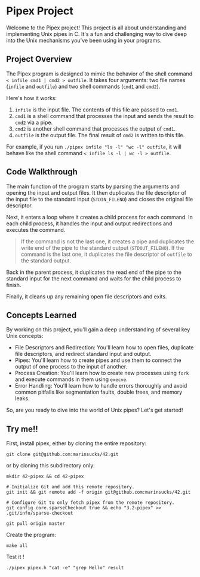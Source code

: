 # Pipex Project

Welcome to the Pipex project! This project is all about understanding and implementing Unix pipes in C. It's a fun and challenging way to dive deep into the Unix mechanisms you've been using in your programs.

## Project Overview

The Pipex program is designed to mimic the behavior of the shell command `< infile cmd1 | cmd2 > outfile`. It takes four arguments: two file names (`infile` and `outfile`) and two shell commands (`cmd1` and `cmd2`).

Here's how it works:

1. `infile` is the input file. The contents of this file are passed to `cmd1`.
2. `cmd1` is a shell command that processes the input and sends the result to `cmd2` via a pipe.
3. `cmd2` is another shell command that processes the output of `cmd1`.
4. `outfile` is the output file. The final result of `cmd2` is written to this file.

For example, if you run `./pipex infile "ls -l" "wc -l" outfile`, it will behave like the shell command `< infile ls -l | wc -l > outfile`.

## Code Walkthrough

The main function of the program starts by parsing the arguments and opening the input and output files. It then duplicates the file descriptor of the input file to the standard input (`STDIN_FILENO`) and closes the original file descriptor.

Next, it enters a loop where it creates a child process for each command. In each child process, it handles the input and output redirections and executes the command. 
> If the command is not the last one, it creates a pipe and duplicates the write end of the pipe to the standard output (`STDOUT_FILENO`). 
> If the command is the last one, it duplicates the file descriptor of `outfile` to the standard output.

Back in the parent process, it duplicates the read end of the pipe to the standard input for the next command and waits for the child process to finish.

Finally, it cleans up any remaining open file descriptors and exits.

## Concepts Learned

By working on this project, you'll gain a deep understanding of several key Unix concepts:

- File Descriptors and Redirection: You'll learn how to open files, duplicate file descriptors, and redirect standard input and output.
- Pipes: You'll learn how to create pipes and use them to connect the output of one process to the input of another.
- Process Creation: You'll learn how to create new processes using `fork` and execute commands in them using `execve`.
- Error Handling: You'll learn how to handle errors thoroughly and avoid common pitfalls like segmentation faults, double frees, and memory leaks.

So, are you ready to dive into the world of Unix pipes? Let's get started!

## Try me!!

First, install pipex, either by cloning the entire repository:
```
git clone git@github.com:marinsucks/42.git
```

or by cloning this subdirectory only:
```
mkdir 42-pipex && cd 42-pipex

# Initialize Git and add this remote repository.
git init && git remote add -f origin git@github.com:marinsucks/42.git

# Configure Git to only fetch pipex from the remote repository.
git config core.sparseCheckout true && echo "3.2-pipex" >> .git/info/sparse-checkout

git pull origin master
```

Create the program:
```
make all
```

Test it !
```
./pipex pipex.h "cat -e" "grep Hello" result
```